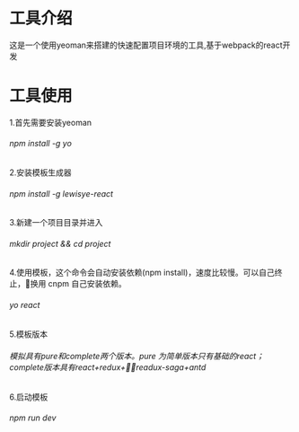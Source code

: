 # 工具介绍

这是一个使用yeoman来搭建的快速配置项目环境的工具,基于webpack的react开发

# 工具使用

1.首先需要安装yeoman

   ###### npm install -g yo

2.安装模板生成器

   ###### npm install -g lewisye-react

3.新建一个项目目录并进入

   ###### mkdir project && cd project

4.使用模板，这个命令会自动安装依赖(npm install)，速度比较慢。可以自己终止，换用 cnpm 自己安装依赖。
   ###### yo react

5.模板版本

   ###### 模拟具有pure和complete两个版本。pure 为简单版本只有基础的react；complete版本具有react+redux+readux-saga+antd

6.启动模板

  ######  npm run dev
  
